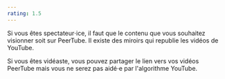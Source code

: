 ```yaml
---
rating: 1.5
---
```


Si vous êtes spectateur⋅ice, il faut que le contenu que vous souhaitez visionner soit sur PeerTube. Il existe des miroirs qui republie les vidéos de YouTube.

Si vous êtes vidéaste, vous pouvez partager le lien vers vos vidéos PeerTube mais vous ne serez pas aidé⋅e par l'algorithme YouTube.
